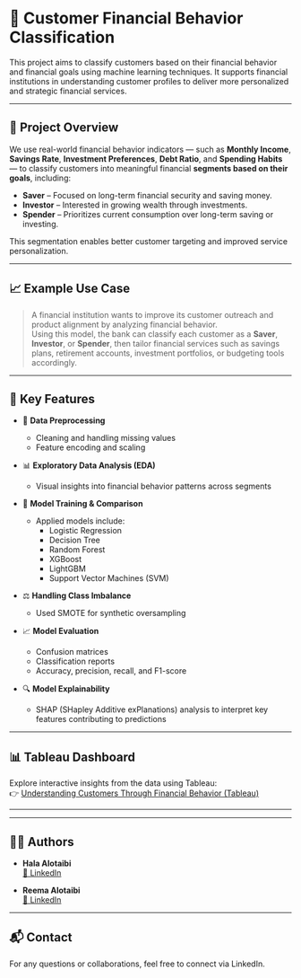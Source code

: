 # 🧠 Customer Financial Behavior Classification

This project aims to classify customers based on their financial behavior and financial goals using machine learning techniques. It supports financial institutions in understanding customer profiles to deliver more personalized and strategic financial services.

---

## 📌 Project Overview

We use real-world financial behavior indicators — such as **Monthly Income**, **Savings Rate**, **Investment Preferences**, **Debt Ratio**, and **Spending Habits** — to classify customers into meaningful financial **segments based on their goals**, including:

- **Saver** – Focused on long-term financial security and saving money.
- **Investor** – Interested in growing wealth through investments.
- **Spender** – Prioritizes current consumption over long-term saving or investing.

This segmentation enables better customer targeting and improved service personalization.

---

## 📈 Example Use Case

> A financial institution wants to improve its customer outreach and product alignment by analyzing financial behavior.  
> Using this model, the bank can classify each customer as a **Saver**, **Investor**, or **Spender**, then tailor financial services such as savings plans, retirement accounts, investment portfolios, or budgeting tools accordingly.

---

## 🧪 Key Features

- 🧹 **Data Preprocessing**  
  - Cleaning and handling missing values  
  - Feature encoding and scaling  

- 📊 **Exploratory Data Analysis (EDA)**  
  - Visual insights into financial behavior patterns across segments  

- 🧠 **Model Training & Comparison**  
  - Applied models include:
    - Logistic Regression  
    - Decision Tree  
    - Random Forest  
    - XGBoost  
    - LightGBM  
    - Support Vector Machines (SVM)  

- ⚖️ **Handling Class Imbalance**  
  - Used SMOTE for synthetic oversampling  

- 📈 **Model Evaluation**  
  - Confusion matrices  
  - Classification reports  
  - Accuracy, precision, recall, and F1-score  

- 🔍 **Model Explainability**  
  - SHAP (SHapley Additive exPlanations) analysis to interpret key features contributing to predictions

---

## 📊 Tableau Dashboard  

Explore interactive insights from the data using Tableau:  
👉 [Understanding Customers Through Financial Behavior (Tableau)](https://public.tableau.com/views/UnderstandingCustomersThroughFinancialBehavior/Overview?:language=en-US&:sid=&:redirect=auth&:display_count=n&:origin=viz_share_link)

---


---

## 👩‍💻 Authors

- **Hala Alotaibi**  
  [🔗 LinkedIn](https://www.linkedin.com/in/halaturki-alotaibi/)

- **Reema Alotaibi**  
  [🔗 LinkedIn](https://www.linkedin.com/in/reematurki-alotaibi/)


---

## 📬 Contact

For any questions or collaborations, feel free to connect via LinkedIn.

